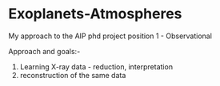# Exoplanets-Atmospheres
My approach to the AIP phd project position 1 - Observational

Approach and goals:-
1. Learning X-ray data - reduction, interpretation
2. reconstruction of the same data

